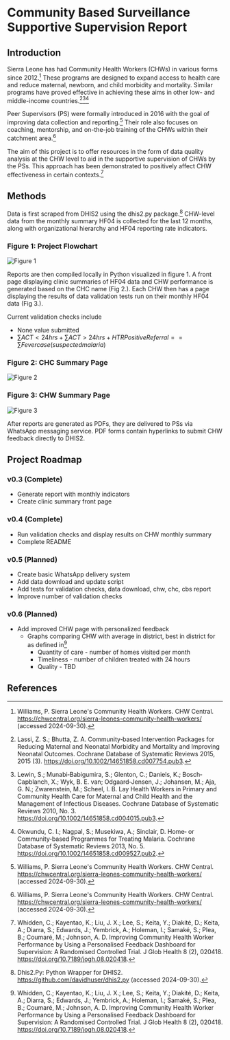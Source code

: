 # Community Based Surveillance Supportive Supervision Report

## Introduction

Sierra Leone has had Community Health Workers (CHWs) in various forms since 2012.[^1] These programs are designed to expand access to health care and reduce maternal, newborn, and child morbidity and mortality. Similar programs have proved effective in achieving these aims in other low- and middle-income countries.[^2][^3][^4]

Peer Supervisors (PS) were formally introduced in 2016 with the goal of improving data collection and reporting.[^1] Their role also focuses on coaching, mentorship, and on-the-job training of the CHWs within their catchment area.[^1]

The aim of this project is to offer resources in the form of data quality analysis at the CHW level to aid in the supportive supervision of CHWs by the PSs. This approach has been demonstrated to positively affect CHW effectiveness in certain contexts.[^5]

## Methods

Data is first scraped from DHIS2 using the dhis2.py package.[^6] CHW-level data from the monthly summary HF04 is collected for the last 12 months, along with organizational hierarchy and HF04 reporting rate indicators.

### Figure 1: Project Flowchart

![Figure 1](./Resources/Screenshot%202024-09-27%20121323.png "Figure 1: Data Pipeline for Project")

Reports are then compiled locally in Python visualized in figure 1. A front page displaying clinic summaries of HF04 data and CHW performance is generated based on the CHC name (Fig 2.). Each CHW then has a page displaying the results of data validation tests run on their monthly HF04 data (Fig 3.).

Current validation checks include
- None value submitted
- $\sum ACT < 24hrs + \sum ACT > 24hrs + HTR Positive Referral == \sum Fever case (suspected malaria)$

### Figure 2: CHC Summary Page

![Figure 2](./Resources/Front_Page.jpg "Figure 2: CHC Summary Page")

### Figure 3: CHW Summary Page

![Figure 3](./Resources/CHW_Page.jpg "Figure 3: CHW Summary Page")

After reports are generated as PDFs, they are delivered to PSs via WhatsApp messaging service. PDF forms contain hyperlinks to submit CHW feedback directly to DHIS2.

## Project Roadmap

### v0.3 (Complete)
- Generate report with monthly indicators
- Create clinic summary front page

### v0.4 (Complete)
- Run validation checks and display results on CHW monthly summary
- Complete README

### v0.5 (Planned)
- Create basic WhatsApp delivery system
- Add data download and update script
- Add tests for validation checks, data download, chw, chc, cbs report
- Improve number of validation checks

### v0.6 (Planned)
- Add improved CHW page with personalized feedback
  - Graphs comparing CHW with average in district, best in district for as defined in[^5]
    - Quantity of care - number of homes visited per month
    - Timeliness - number of children treated with 24 hours
    - Quality - TBD

## References

[^1]: Williams, P. Sierra Leone's Community Health Workers. CHW Central. https://chwcentral.org/sierra-leones-community-health-workers/ (accessed 2024-09-30).

[^2]: Lassi, Z. S.; Bhutta, Z. A. Community‐based Intervention Packages for Reducing Maternal and Neonatal Morbidity and Mortality and Improving Neonatal Outcomes. Cochrane Database of Systematic Reviews 2015, 2015 (3). https://doi.org/10.1002/14651858.cd007754.pub3.

[^3]: Lewin, S.; Munabi‐Babigumira, S.; Glenton, C.; Daniels, K.; Bosch‐Capblanch, X.; Wyk, B. E. van; Odgaard‐Jensen, J.; Johansen, M.; Aja, G. N.; Zwarenstein, M.; Scheel, I. B. Lay Health Workers in Primary and Community Health Care for Maternal and Child Health and the Management of Infectious Diseases. Cochrane Database of Systematic Reviews 2010, No. 3. https://doi.org/10.1002/14651858.cd004015.pub3.

[^4]: Okwundu, C. I.; Nagpal, S.; Musekiwa, A.; Sinclair, D. Home‐ or Community‐based Programmes for Treating Malaria. Cochrane Database of Systematic Reviews 2013, No. 5. https://doi.org/10.1002/14651858.cd009527.pub2.

[^5]: Whidden, C.; Kayentao, K.; Liu, J. X.; Lee, S.; Keita, Y.; Diakité, D.; Keita, A.; Diarra, S.; Edwards, J.; Yembrick, A.; Holeman, I.; Samaké, S.; Plea, B.; Coumaré, M.; Johnson, A. D. Improving Community Health Worker Performance by Using a Personalised Feedback Dashboard for Supervision: A Randomised Controlled Trial. J Glob Health 8 (2), 020418. https://doi.org/10.7189/jogh.08.020418.

[^6]: Dhis2.Py: Python Wrapper for DHIS2. https://github.com/davidhuser/dhis2.py (accessed 2024-09-30).

